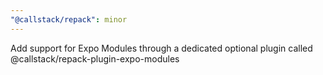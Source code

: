 ```yaml
---
"@callstack/repack": minor
---
```


Add support for Expo Modules through a dedicated optional plugin called @callstack/repack-plugin-expo-modules
